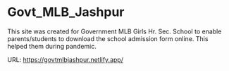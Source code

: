 # Govt_MLB_Jashpur
This site was created for Government MLB Girls Hr. Sec. School to enable parents/students to download the school admission form online.
This helped them during pandemic.

URL: https://govtmlbjashpur.netlify.app/
